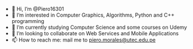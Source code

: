- 👋 Hi, I’m @Piero16301
- 👀 I’m interested in Computer Graphics, Algorithms, Python and C++ programming
- 🌱 I’m currently studying Computer Science and some courses on Udemy
- 💞️ I’m looking to collaborate on Web Services and Mobile Applications
- 📫 How to reach me: mail me to piero.morales@utec.edu.pe

<!---
Piero16301/Piero16301 is a ✨ special ✨ repository because its `README.md` (this file) appears on your GitHub profile.
You can click the Preview link to take a look at your changes.
--->
